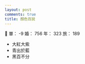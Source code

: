 ```yaml
---
layout: post
comments: true
title: 顏色百說
---
```


:man_with_gua_pi_mao: 單： -9 婚： 756 年： 323 旅： 189

- 大紅大紫
- 青出於藍
- 黑百不分

